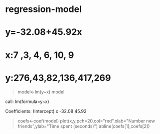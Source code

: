 # regression-model
# y=-32.08+45.92x
# x:7  ,3, 4, 6,  10, 9
# y:276,43,82,136,417,269
>model<-lm(y~x)
>model

call:
lm(formula=y~x)

Coefficients:
(Intercept)        x
-32.08             45.92

>coefs<-coef(model)
>plot(x,y,pch=20,col="red",xlab="Number new friends",ylab="Time spent (seconds)")
>abline(coefs[1],coefs[2])

